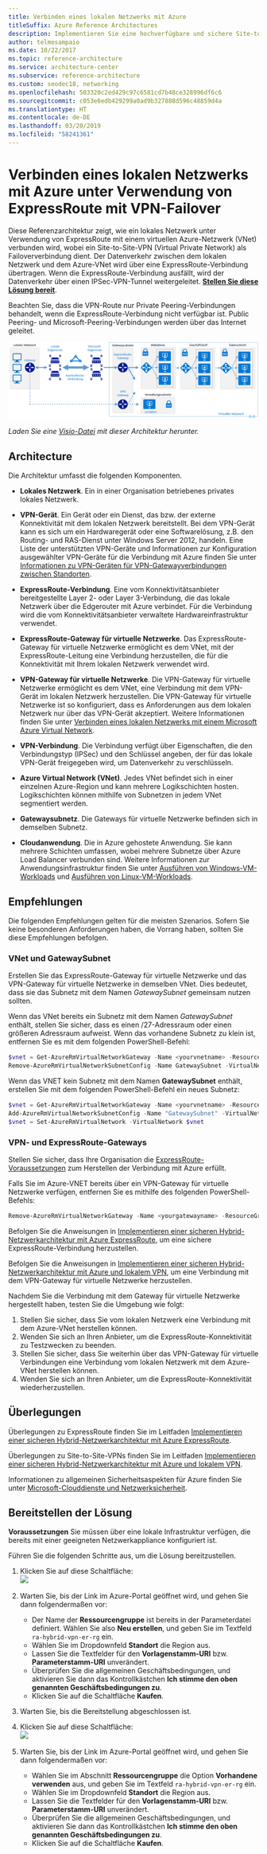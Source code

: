 ```yaml
---
title: Verbinden eines lokalen Netzwerks mit Azure
titleSuffix: Azure Reference Architectures
description: Implementieren Sie eine hochverfügbare und sichere Site-to-Site-Netzwerkarchitektur, die ein virtuelles Azure-Netzwerk und ein lokales Netzwerk mit ExpressRoute-Verbindung und VPN-Gatewayfailover umfasst.
author: telmosampaio
ms.date: 10/22/2017
ms.topic: reference-architecture
ms.service: architecture-center
ms.subservice: reference-architecture
ms.custom: seodec18, networking
ms.openlocfilehash: 503320c2ed429c97c6581cd7b48ce328996df6c6
ms.sourcegitcommit: c053e6edb429299a0ad9b327888d596c48859d4a
ms.translationtype: HT
ms.contentlocale: de-DE
ms.lasthandoff: 03/20/2019
ms.locfileid: "58241361"
---
```

# <a name="connect-an-on-premises-network-to-azure-using-expressroute-with-vpn-failover"></a>Verbinden eines lokalen Netzwerks mit Azure unter Verwendung von ExpressRoute mit VPN-Failover

Diese Referenzarchitektur zeigt, wie ein lokales Netzwerk unter Verwendung von ExpressRoute mit einem virtuellen Azure-Netzwerk (VNet) verbunden wird, wobei ein Site-to-Site-VPN (Virtual Private Network) als Failoververbindung dient. Der Datenverkehr zwischen dem lokalen Netzwerk und dem Azure-VNet wird über eine ExpressRoute-Verbindung übertragen. Wenn die ExpressRoute-Verbindung ausfällt, wird der Datenverkehr über einen IPSec-VPN-Tunnel weitergeleitet. [**Stellen Sie diese Lösung bereit**](#deploy-the-solution).

Beachten Sie, dass die VPN-Route nur Private Peering-Verbindungen behandelt, wenn die ExpressRoute-Verbindung nicht verfügbar ist. Public Peering- und Microsoft-Peering-Verbindungen werden über das Internet geleitet.

![Referenzarchitektur für eine hochverfügbare Hybrid-Netzwerkarchitektur mit ExpressRoute- und VPN-Gateway](./images/expressroute-vpn-failover.png)

*Laden Sie eine [Visio-Datei][visio-download] mit dieser Architektur herunter.*

## <a name="architecture"></a>Architecture

Die Architektur umfasst die folgenden Komponenten.

- **Lokales Netzwerk**. Ein in einer Organisation betriebenes privates lokales Netzwerk.

- **VPN-Gerät**. Ein Gerät oder ein Dienst, das bzw. der externe Konnektivität mit dem lokalen Netzwerk bereitstellt. Bei dem VPN-Gerät kann es sich um ein Hardwaregerät oder eine Softwarelösung, z.B. den Routing- und RAS-Dienst unter Windows Server 2012, handeln. Eine Liste der unterstützten VPN-Geräte und Informationen zur Konfiguration ausgewählter VPN-Geräte für die Verbindung mit Azure finden Sie unter [Informationen zu VPN-Geräten für VPN-Gatewayverbindungen zwischen Standorten][vpn-appliance].

- **ExpressRoute-Verbindung**. Eine vom Konnektivitätsanbieter bereitgestellte Layer 2- oder Layer 3-Verbindung, die das lokale Netzwerk über die Edgerouter mit Azure verbindet. Für die Verbindung wird die vom Konnektivitätsanbieter verwaltete Hardwareinfrastruktur verwendet.

- **ExpressRoute-Gateway für virtuelle Netzwerke**. Das ExpressRoute-Gateway für virtuelle Netzwerke ermöglicht es dem VNet, mit der ExpressRoute-Leitung eine Verbindung herzustellen, die für die Konnektivität mit Ihrem lokalen Netzwerk verwendet wird.

- **VPN-Gateway für virtuelle Netzwerke**. Die VPN-Gateway für virtuelle Netzwerke ermöglicht es dem VNet, eine Verbindung mit dem VPN-Gerät im lokalen Netzwerk herzustellen. Die VPN-Gateway für virtuelle Netzwerke ist so konfiguriert, dass es Anforderungen aus dem lokalen Netzwerk nur über das VPN-Gerät akzeptiert. Weitere Informationen finden Sie unter [Verbinden eines lokalen Netzwerks mit einem Microsoft Azure Virtual Network][connect-to-an-Azure-vnet].

- **VPN-Verbindung**. Die Verbindung verfügt über Eigenschaften, die den Verbindungstyp (IPSec) und den Schlüssel angeben, der für das lokale VPN-Gerät freigegeben wird, um Datenverkehr zu verschlüsseln.

- **Azure Virtual Network (VNet)**. Jedes VNet befindet sich in einer einzelnen Azure-Region und kann mehrere Logikschichten hosten. Logikschichten können mithilfe von Subnetzen in jedem VNet segmentiert werden.

- **Gatewaysubnetz**. Die Gateways für virtuelle Netzwerke befinden sich in demselben Subnetz.

- **Cloudanwendung**. Die in Azure gehostete Anwendung. Sie kann mehrere Schichten umfassen, wobei mehrere Subnetze über Azure Load Balancer verbunden sind. Weitere Informationen zur Anwendungsinfrastruktur finden Sie unter [Ausführen von Windows-VM-Workloads][windows-vm-ra] und [Ausführen von Linux-VM-Workloads][linux-vm-ra].

## <a name="recommendations"></a>Empfehlungen

Die folgenden Empfehlungen gelten für die meisten Szenarios. Sofern Sie keine besonderen Anforderungen haben, die Vorrang haben, sollten Sie diese Empfehlungen befolgen.

### <a name="vnet-and-gatewaysubnet"></a>VNet und GatewaySubnet

Erstellen Sie das ExpressRoute-Gateway für virtuelle Netzwerke und das VPN-Gateway für virtuelle Netzwerke in demselben VNet. Dies bedeutet, dass sie das Subnetz mit dem Namen *GatewaySubnet* gemeinsam nutzen sollten.

Wenn das VNet bereits ein Subnetz mit dem Namen *GatewaySubnet* enthält, stellen Sie sicher, dass es einen /27-Adressraum oder einen größeren Adressraum aufweist. Wenn das vorhandene Subnetz zu klein ist, entfernen Sie es mit dem folgenden PowerShell-Befehl:

```powershell
$vnet = Get-AzureRmVirtualNetworkGateway -Name <yourvnetname> -ResourceGroupName <yourresourcegroup>
Remove-AzureRmVirtualNetworkSubnetConfig -Name GatewaySubnet -VirtualNetwork $vnet
```

Wenn das VNET kein Subnetz mit dem Namen **GatewaySubnet** enthält, erstellen Sie mit dem folgenden PowerShell-Befehl ein neues Subnetz:

```powershell
$vnet = Get-AzureRmVirtualNetworkGateway -Name <yourvnetname> -ResourceGroupName <yourresourcegroup>
Add-AzureRmVirtualNetworkSubnetConfig -Name "GatewaySubnet" -VirtualNetwork $vnet -AddressPrefix "10.200.255.224/27"
$vnet = Set-AzureRmVirtualNetwork -VirtualNetwork $vnet
```

### <a name="vpn-and-expressroute-gateways"></a>VPN- und ExpressRoute-Gateways

Stellen Sie sicher, dass Ihre Organisation die [ExpressRoute-Voraussetzungen][expressroute-prereq] zum Herstellen der Verbindung mit Azure erfüllt.

Falls Sie im Azure-VNET bereits über ein VPN-Gateway für virtuelle Netzwerke verfügen, entfernen Sie es mithilfe des folgenden PowerShell-Befehls:

```powershell
Remove-AzureRmVirtualNetworkGateway -Name <yourgatewayname> -ResourceGroupName <yourresourcegroup>
```

Befolgen Sie die Anweisungen in [Implementieren einer sicheren Hybrid-Netzwerkarchitektur mit Azure ExpressRoute][implementing-expressroute], um eine sichere ExpressRoute-Verbindung herzustellen.

Befolgen Sie die Anweisungen in [Implementieren einer sicheren Hybrid-Netzwerkarchitektur mit Azure und lokalem VPN][implementing-vpn], um eine Verbindung mit dem VPN-Gateway für virtuelle Netzwerke herzustellen.

Nachdem Sie die Verbindung mit dem Gateway für virtuelle Netzwerke hergestellt haben, testen Sie die Umgebung wie folgt:

1. Stellen Sie sicher, dass Sie vom lokalen Netzwerk eine Verbindung mit dem Azure-VNet herstellen können.
2. Wenden Sie sich an Ihren Anbieter, um die ExpressRoute-Konnektivität zu Testzwecken zu beenden.
3. Stellen Sie sicher, dass Sie weiterhin über das VPN-Gateway für virtuelle Verbindungen eine Verbindung vom lokalen Netzwerk mit dem Azure-VNet herstellen können.
4. Wenden Sie sich an Ihren Anbieter, um die ExpressRoute-Konnektivität wiederherzustellen.

## <a name="considerations"></a>Überlegungen

Überlegungen zu ExpressRoute finden Sie im Leitfaden [Implementieren einer sicheren Hybrid-Netzwerkarchitektur mit Azure ExpressRoute][guidance-expressroute].

Überlegungen zu Site-to-Site-VPNs finden Sie im Leitfaden [Implementieren einer sicheren Hybrid-Netzwerkarchitektur mit Azure und lokalem VPN][guidance-vpn].

Informationen zu allgemeinen Sicherheitsaspekten für Azure finden Sie unter [Microsoft-Clouddienste und Netzwerksicherheit][best-practices-security].

## <a name="deploy-the-solution"></a>Bereitstellen der Lösung

**Voraussetzungen** Sie müssen über eine lokale Infrastruktur verfügen, die bereits mit einer geeigneten Netzwerkappliance konfiguriert ist.

Führen Sie die folgenden Schritte aus, um die Lösung bereitzustellen.

<!-- markdownlint-disable MD033 -->

1. Klicken Sie auf diese Schaltfläche:<br><a href="https://portal.azure.com/#create/Microsoft.Template/uri/https%3A%2F%2Fraw.githubusercontent.com%2Fmspnp%2Freference-architectures%2Fmaster%2Fhybrid-networking%2Fexpressroute-vpn-failover%2Fazuredeploy.json" target="_blank"><img src="https://azuredeploy.net/deploybutton.png"/></a>

2. Warten Sie, bis der Link im Azure-Portal geöffnet wird, und gehen Sie dann folgendermaßen vor:
   - Der Name der **Ressourcengruppe** ist bereits in der Parameterdatei definiert. Wählen Sie also **Neu erstellen**, und geben Sie im Textfeld `ra-hybrid-vpn-er-rg` ein.
   - Wählen Sie im Dropdownfeld **Standort** die Region aus.
   - Lassen Sie die Textfelder für den **Vorlagenstamm-URI** bzw. **Parameterstamm-URI** unverändert.
   - Überprüfen Sie die allgemeinen Geschäftsbedingungen, und aktivieren Sie dann das Kontrollkästchen **Ich stimme den oben genannten Geschäftsbedingungen zu**.
   - Klicken Sie auf die Schaltfläche **Kaufen**.

3. Warten Sie, bis die Bereitstellung abgeschlossen ist.

4. Klicken Sie auf diese Schaltfläche:<br><a href="https://portal.azure.com/#create/Microsoft.Template/uri/https%3A%2F%2Fraw.githubusercontent.com%2Fmspnp%2Freference-architectures%2Fmaster%2Fhybrid-networking%2Fexpressroute-vpn-failover%2Fazuredeploy-expressRouteCircuit.json" target="_blank"><img src="https://azuredeploy.net/deploybutton.png"/></a>

5. Warten Sie, bis der Link im Azure-Portal geöffnet wird, und gehen Sie dann folgendermaßen vor:
   - Wählen Sie im Abschnitt **Ressourcengruppe** die Option **Vorhandene verwenden** aus, und geben Sie im Textfeld `ra-hybrid-vpn-er-rg` ein.
   - Wählen Sie im Dropdownfeld **Standort** die Region aus.
   - Lassen Sie die Textfelder für den **Vorlagenstamm-URI** bzw. **Parameterstamm-URI** unverändert.
   - Überprüfen Sie die allgemeinen Geschäftsbedingungen, und aktivieren Sie dann das Kontrollkästchen **Ich stimme den oben genannten Geschäftsbedingungen zu**.
   - Klicken Sie auf die Schaltfläche **Kaufen**.

<!-- markdownlint-enable MD033 -->

<!-- links -->

[windows-vm-ra]: ../virtual-machines-windows/index.md
[linux-vm-ra]: ../virtual-machines-linux/index.md
[resource-manager-overview]: /azure/azure-resource-manager/resource-group-overview
[vpn-appliance]: /azure/vpn-gateway/vpn-gateway-about-vpn-devices
[azure-vpn-gateway]: /azure/vpn-gateway/vpn-gateway-about-vpngateways
[connect-to-an-Azure-vnet]: https://technet.microsoft.com/library/dn786406.aspx
[expressroute-prereq]: /azure/expressroute/expressroute-prerequisites
[implementing-expressroute]: ./expressroute.md
[implementing-vpn]: ./vpn.md
[guidance-expressroute]: ./expressroute.md
[guidance-vpn]: ./vpn.md
[best-practices-security]: /azure/best-practices-network-security
[visio-download]: https://archcenter.blob.core.windows.net/cdn/hybrid-network-architectures.vsdx

